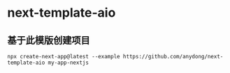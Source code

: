 # next-template-aio

## 基于此模版创建项目

```shell
npx create-next-app@latest --example https://github.com/anydong/next-template-aio my-app-nextjs
```